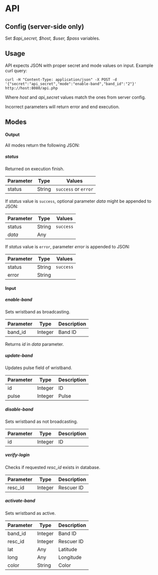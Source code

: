 # API

## Config (server-side only)

Set *$api_secret, $host, $user, $pass* variables.

## Usage

API expects JSON with proper secret and mode values on input. Example curl query:

```
curl -H "Content-Type: application/json" -X POST -d '{"secret":"api_secret","mode":"enable-band","band_id":"2"}' http://host:8080/api.php
```

Where *host* and *api_secret* values match the ones from server config.

Incorrect parameters will return error and end execution.

## Modes

#### Output

All modes return the following JSON:

##### status
Returned on execution finish.

| Parameter | Type    | Values      |
|-----------|---------|-------------|
| status    | String  | `success` or `error`|

If *status* value is `success`, optional parameter *data* might be appended to JSON:

| Parameter | Type    | Values      |
|-----------|---------|-------------|
| status    | String  | `success`   |
| *data*    | Any     |             |

If *status* value is `error`, parameter *error* is appended to JSON:

| Parameter | Type    | Values      |
|-----------|---------|-------------|
| status    | String  | `success`   |
| error     | String  |             |

#### Input

##### enable-band
Sets wristband as broadcasting.

| Parameter | Type    | Description |
|-----------|---------|-------------|
| band_id   | Integer | Band ID     |

Returns *id* in *data* parameter.

##### update-band
Updates pulse field of wristband.

| Parameter | Type    | Description |
|-----------|---------|-------------|
| id        | Integer | ID          |
| pulse     | Integer | Pulse       |

##### disable-band
Sets wristband as not broadcasting.

| Parameter | Type    | Description |
|-----------|---------|-------------|
| id        | Integer | ID          |

##### verify-login
Checks if requested *resc_id* exists in database.

| Parameter | Type    | Description |
|-----------|---------|-------------|
| resc_id   | Integer | Rescuer ID  |

##### activate-band
Sets wristband as active.

| Parameter | Type    | Description |
|-----------|---------|-------------|
| band_id   | Integer | Band ID     |
| resc_id   | Integer | Rescuer ID  |
| lat       | Any     | Latitude    |
| long      | Any     | Longitude   |
| color     | String  | Color       |